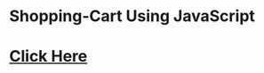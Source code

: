 # Shopping-Cart Using JavaScript
<a href="https://shahriar-kabir.github.io/shopping-cart/"><h1>Click Here</h1></a>

